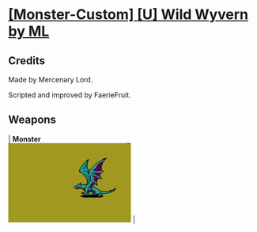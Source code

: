 # [\[Monster-Custom\] \[U\] Wild Wyvern by ML](./)
## Credits

Made by Mercenary Lord. 

Scripted and improved by FaerieFruit.

## Weapons

| <b>Monster</b><br/><img alt="Monster animation" src="./8.%20Monster/Monster.gif"/> |
